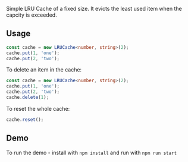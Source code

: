 Simple LRU Cache of a fixed size. It evicts the least used item when the capcity is exceeded.

## Usage
```ts
const cache = new LRUCache<number, string>(2);
cache.put(1, 'one');
cache.put(2, 'two');
```

To delete an item in the cache:
```ts
const cache = new LRUCache<number, string>(2);
cache.put(1, 'one');
cache.put(2, 'two');
cache.delete(1);
```

To reset the whole cache:
```ts
cache.reset();
```

## Demo
To run the demo - install with `npm install` and run with `npm run start`